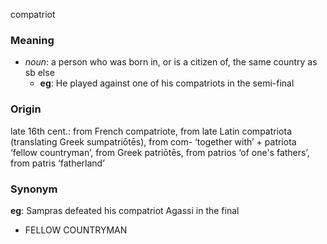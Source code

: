 compatriot
### Meaning
+ _noun_: a person who was born in, or is a citizen of, the same country as sb else
	+ __eg__: He played against one of his compatriots in the semi-final

### Origin

late 16th cent.: from French compatriote, from late Latin compatriota (translating Greek sumpatriōtēs), from com- ‘together with’ + patriota ‘fellow countryman’, from Greek patriōtēs, from patrios ‘of one's fathers’, from patris ‘fatherland’

### Synonym

__eg__: Sampras defeated his compatriot Agassi in the final

+ FELLOW COUNTRYMAN


